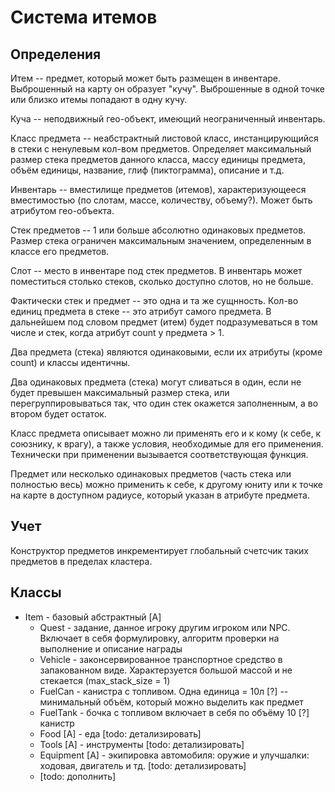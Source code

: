 ﻿
# Система итемов #

## Определения ##

Итем -- предмет, который может быть размещен в инвентаре. Выброшенный на карту он образует "кучу". 
Выброшенные в одной точке или близко итемы попадают в одну кучу.

Куча -- неподвижный гео-объект, имеющий неограниченный инвентарь.

Класс предмета -- неабстрактный листовой класс, инстанцирующийся в стеки с ненулевым кол-вом предметов.
Определяет максимальный размер стека предметов данного класса, массу единицы предмета, объём единицы, название, глиф (пиктограмма), описание и т.д.

Инвентарь -- вместилище предметов (итемов), характеризующееся вместимостью (по слотам, массе, количеству, объему?).
Может быть атрибутом гео-объекта.

Стек предметов -- 1 или больше абсолютно одинаковых предметов. Размер стека ограничен максимальным значением, определенным в классе его предметов.

Слот -- место в инвентаре под стек предметов. В инвентарь может поместиться столько стеков, сколько доступно слотов, но не больше.

Фактически стек и предмет -- это одна и та же сущнность. Кол-во единиц предмета в стеке -- это атрибут самого предмета.
В дальнейшем под словом предмет (итем) будет подразумеваться в том числе и стек, когда атрибут count у предмета > 1.

Два предмета (стека) являются одинаковыми, если их атрибуты (кроме count) и классы идентичны.

Два одинаковых предмета (стека) могут сливаться в один, если не будет превышен максимальный размер стека, или перегруппировываться так,
что один стек окажется заполненным, а во втором будет остаток.

Класс предмета описывает можно ли применять его и к кому (к себе, к союзнику, к врагу), а также условия, необходимые для его применения.
Технически при применении вызывается соответствующая функция.

Предмет или несколько одинаковых предметов (часть стека или полностью весь) можно применить к себе, к другому юниту или к точке на карте в доступном радиусе, который указан в атрибуте предмета.


## Учет ##

Конструктор предметов инкрементирует глобальный счетсчик таких предметов в пределах кластера.


## Классы ##

- Item - базовый абстрактный [A]
    - Quest - задание, данное игроку другим игроком или NPC. Включает в себя формулировку, алгоритм проверки на выполнение и описание награды
    - Vehicle - законсервированное транспортное средство в запакованном виде. Характерзуется большой массой и не стекается (max_stack_size = 1)
    - FuelCan - канистра с топливом. Одна единица = 10л [?] -- минимальный объём, который можно выделить как предмет
    - FuelTank - бочка с топливом включает в себя по объёму 10 [?] канистр
    - Food [A] - еда [todo: детализировать]
    - Tools [A] - инструменты [todo: детализировать]
    - Equipment [A] - экипировка автомобиля: оружие и улучшалки: ходовая, двигатель и тд. [todo: детализировать]
	- [todo: дополнить]

    